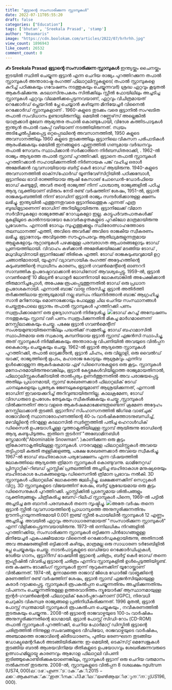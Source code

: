 ```yaml
---
title: "ഭൂട്ടാന്റെ സംസാരിക്കുന്ന സ്റ്റാമ്പുകൾ"
date: 2022-07-11T05:55:20
draft: false
categories: ["Education"]
tags: ['bhutan', 'Sreekala Prasad', 'stamp']
author: "Beaumaris"
image: "https://cdn.boolokam.com/articles/2022/07/hrhrhh.jpg"
view_count: 1896943
like_count: 26532
comment_count: 0
---
```


**✍️ Sreekala Prasad** **ഭൂട്ടാന്റെ സംസാരിക്കുന്ന സ്റ്റാമ്പുകൾ** ഇന്ത്യയ്ക്കും ചൈനയ്ക്കും ഇടയിൽ സ്ഥിതി ചെയ്യുന്ന ഭൂട്ടാൻ എന്ന ചെറിയ രാജ്യം പുറത്തിറക്കുന്ന തപാൽ സ്റ്റാമ്പുകൾ അന്താരാഷ്ട്ര രംഗത്ത് ഫിലാറ്റലിസ്റ്റുകളുടെ( തപാൽ സ്റ്റാമ്പുകളെ കുറിച്ച് പഠിക്കുകയും ഗവേഷണം നടത്തുകയും ചെയ്യുന്നവർ) ശ്രദ്ധ ഏറ്റവും കൂടുതൽ ആകർഷിക്കുന്നു. കടലാസിനുപകരം സിൽക്കിലും സ്റ്റീൽ ഫോയിലിലും അച്ചടിച്ച സ്റ്റാമ്പുകൾ ഏറ്റവും വിലമതിക്കപ്പെടുന്നവയാണ്, ഏറ്റവും വിചിത്രമായത് റെക്കോർഡ് പ്ലെയറിൽ പ്ലേ ചെയ്യാൻ കഴിയുന്ന മിനിയേച്ചർ വിനൈൽ റെക്കോർഡ് സ്റ്റാമ്പുകളാണ് . 1960-കളുടെ തുടക്കം വരെ ഭൂട്ടാനിൽ സംഘടിത തപാൽ സംവിധാനം ഉണ്ടായിരുന്നില്ല. മെയിൽ റണ്ണേഴ്‌സ് അല്ലെങ്കിൽ യാത്രക്കാർ മുഖേന ആഭ്യന്തര തപാൽ കൊണ്ടുപോയി, വിദേശ കത്തിടപാടുകൾ ഇന്ത്യൻ തപാൽ വകുപ്പ് വഴിയാണ് നടത്തിയിരുന്നത്. സ്വയം അടിച്ചേൽപ്പിക്കപ്പെട്ട ഒറ്റപ്പെടലിന്റെ അവസാനത്തിൽ, 1950 കളുടെ അവസാനത്തിലും 1960 കളുടെ തുടക്കത്തിലും ഭൂട്ടാനിലെ വികസന പരിപാടികൾ ആരംഭിക്കുകയും മെയിൽ ഇനങ്ങളുടെ എണ്ണത്തിൽ ഗണ്യമായ വർദ്ധനവും തപാൽ സേവനം സ്ഥാപിക്കാൻ സർക്കാരിനെ നിർബന്ധിതരാക്കി, . 1962-ൽ രാജ്യം ആദ്യത്തെ തപാൽ സ്റ്റാമ്പ് പുറത്തിറക്കി. ഭൂട്ടാനെ തപാൽ സ്റ്റാമ്പുകൾ പുറത്തിറക്കാൻ സഹായിക്കുന്നതിൽ നിർണായക പങ്ക് വഹിച്ച ഒരാൾ അമേരിക്കൻ വ്യവസായിയായ ബർട്ട് കെർ ടോഡ് ആയിരുന്നു. 1940-കളുടെ അവസാനത്തിൽ ഓക്‌സ്‌ഫോർഡ് യൂണിവേഴ്‌സിറ്റിയിൽ പഠിക്കുമ്പോൾ, ഭൂട്ടാനിലെ ഭാവി രാജ്ഞിയായ ആഷി കേസാങ് ചോഡെൻ-ഡോർഫിയെ ടോഡ് കണ്ടുമുട്ടി, അവർ തന്റെ രാജ്യത്ത് നിന്ന് പാശ്ചാത്യ രാജ്യങ്ങളിൽ പഠിച്ച ആദ്യ വ്യക്തിയാണ് ബിരുദം നേടി രണ്ട് വർഷത്തിന് ശേഷം, 1951-ൽ, ഭൂട്ടാൻ രാജകുടുംബത്തിൽ നിന്ന് ടോഡിന് ഭൂട്ടാൻ രാജ്യം സന്ദർശിക്കാനുള്ള ക്ഷണം ലഭിച്ചു. ഇന്ത്യയിൽ എത്തുന്നതുവരെ ഭൂട്ടാനിലെത്തുക എന്നത് എത്ര ബുദ്ധിമുട്ടാണെന്ന് ടോഡിന് അറിയില്ലായിരുന്നു. ഭൂട്ടാനിലേക്ക് വിമാന സർവീസുകളോ രാജ്യത്തേക്ക് റോഡുകളോ ഇല്ല. കാട്ടുപർവതപാതകൾക്ക് മുകളിലൂടെ കാൽനടയായോ കോവർകഴുതകളുടെ പുറകിലോ മാത്രമായിരുന്നു പ്രവേശനം. എന്നാൽ ടോഡും സുഹൃത്തുക്കളും സ്ഥിരോത്സാഹത്തോടെ തലസ്ഥാനത്ത് എത്തി, അവിടെ അവർക്ക് അവിടെ രാജകീയ സ്വീകരണം ലഭിച്ചു. ഭൂട്ടാനോടും അവിടുത്തെ സൗഹൃദപരവും ആതിഥ്യമരുളുന്നതുമായ ആളുകളോടും നൂറ്റാണ്ടുകൾ പഴക്കമുള്ള പരമ്പരാഗത ആചാരങ്ങളോടും ടോഡ് പ്രണയത്തിലായി. വിവാഹം കഴിക്കാൻ അമേരിക്കയിലേക്ക് മടങ്ങിയ ടോഡ് , മധുവിധുവിനായി ഭൂട്ടാനിലേക്ക് തിരികെ എത്തി. ടോഡ് രാജകുടുംബവുമായി ഉറ്റ ചങ്ങാതിമാരായി, യുഎസ് വ്യാവസായിക രംഗത്ത് അദ്ദേഹത്തിന്റെ കുടുംബത്തിന്റെ സ്വാധീനം കാരണം, ഭൂട്ടാൻ ഗവൺമെന്റിന്റെ ഓണററി സാമ്പത്തിക ഉപദേഷ്ടാവാക്കാൻ ടോഡിനോട് ആവശ്യപ്പെട്ടു. 1959-ൽ, ഭൂട്ടാൻ ഗവൺമെന്റ് 10 മില്യൺ ഡോളർ ലോണിനായി ലോകബാങ്കിൽ അപേക്ഷിക്കാൻ തീരുമാനിച്ചപ്പോൾ, അപേക്ഷ രൂപപ്പെടുത്തുന്നതിൽ ടോഡ് ഒരു പ്രധാന ഉപദേശകനായി. എന്നാൽ ബാങ്ക് വായ്പ നിരസിച്ചു; ഭൂട്ടാൻ അതിർത്തി തർക്കത്തിലായ ഇന്ത്യയുമായി നല്ല ബന്ധം നിലനിർത്താൻ ബാങ്ക് ആഗ്രഹിച്ചു. സാൻ മറിനോയും മൊണാക്കോയും പോലുള്ള ചില ചെറിയ സംസ്ഥാനങ്ങൾ ചെയ്തതുപോലെ ഭൂട്ടാനും തപാൽ സ്റ്റാമ്പുകൾ പുറത്തിറക്കി പണം സ്വരൂപിക്കാമെന്ന് ഒരു ഉദ്യോഗസ്ഥൻ നിർദ്ദേശിച്ചു. ![](https://cdn.boolokam.com/articles/2022/07/444yy.jpg)ടോഡ് കുറച്ച് അന്വേഷണം നടത്തുകയും സ്റ്റാമ്പ് വഴി പണം സ്വരൂപിക്കുന്നതിൻ മികച്ച മാർഗമാണെന്ന് മനസ്സിലാക്കുകയും ചെയ്തു. പക്ഷേ ഭൂട്ടാൻ ഗവൺമെന്റിന് സംശയമുണ്ടായിരുന്നെങ്കിലും പദ്ധതിക്ക് സമ്മതിച്ചു, ടോഡ് ബഹാമാസിൽ സ്ഥാപിതമായ ഒരു സ്വകാര്യ കമ്പനിയായ ഭൂട്ടാൻ സ്റ്റാമ്പ് ഏജൻസി സ്ഥാപിച്ചു, അത് സ്റ്റാമ്പുകൾ നിർമ്മിക്കുകയും അന്താരാഷ്ട്ര വിപണിയിൽ അവയുടെ വിൽപ്പന കൈകാര്യം ചെയ്യുകയും ചെയ്യ്തു. 1962-ൽ ഭൂട്ടാൻ ആദ്യത്തെ സ്റ്റാമ്പുകൾ പുറത്തിറക്കി, തപാൽ ഓട്ടക്കാരൻ, ഭൂട്ടാൻ ചിഹ്നം, ഒരു വില്ലാളി, ഒരു വൈൽഡ് യാക്ക്, രാജ്യത്തിന്റെ ഭൂപടം, മഹാരാജ കോട്ടയും ആശ്രമവും എന്നിവ ഉൾക്കൊള്ളുന്ന ആകർഷകമായ ഏഴ് ഡിസൈനുകളുടെ ഒരു കൂട്ടം. സ്റ്റാമ്പുകൾ മനോഹരമായിരുന്നുവെങ്കിലും, ഭൂട്ടാൻ കേട്ടുകേൾവിയില്ലാത്ത രാജ്യമായതിനാൽ, ഫിലാറ്റലിസ്റ്റുകൾക്കിടയിൽ താൽപ്പര്യം ഉണർത്തുന്നതിൽ അവ പരാജയപ്പെട്ടു. അതിലും പ്രധാനമായി, സ്റ്റാമ്പ് ശേഖരണക്കാർ ഫിലാറ്റലിക് ട്രേഡ് ചാനലുകളെയും പ്രത്യേക ജേണലുകളെയുമാണ് ആശ്രയിക്കുന്നത്, എന്നാൽ ടോഡിന് ഇവയെക്കുറിച്ച് അറിവുണ്ടായിരുന്നില്ല. കാലക്രമേണ, ടോഡ് വിദഗ്ധരുടെ ഉപദേശം തേടുകയും സ്വീകരിക്കുകയും ചെയ്തു ,സ്റ്റാമ്പുകൾ വിൽക്കുന്നതിന് അവ വളരെ ആകർഷകമാക്കേണ്ടതുണ്ടെന്ന് ക്രമേണ അദ്ദേഹം മനസ്സിലാക്കാൻ തുടങ്ങി. ഭൂട്ടാനീസ് സിംഹാസനത്തിൽ ജിഗ്‌മെ വാങ്‌ചുക് രാജാവിന്റെ സ്ഥാനാരോഹണത്തിന്റെ 40-ാം വാർഷികത്തോടനുബന്ധിച്ച്, മഴവില്ലിന്റെ നിറമുള്ള കടലാസിൽ സ്വർണ്ണത്തിൽ പതിച്ച ഹെറാൾഡിക് ഡിസൈൻ ഉപയോഗിച്ചുള്ള വൃത്താകൃതിയിലുള്ള സ്റ്റാമ്പ് ആയിരുന്നു ടോഡിന്റെ ആദ്യ കണ്ടുപിടുത്തം. ഇതിനെ തുടർന്ന് "അബോമിനബിൾ സ്നോമാൻ("Abominable Snowman”. )കാണിക്കുന്ന ഒരു കൂട്ടം ത്രികോണാകൃതിയിലുള്ള സ്റ്റാമ്പുകൾ. ഗൗരവമുള്ള ഫിലാറ്റലിസ്റ്റുകൾ അവയെ തട്ടിപ്പായി കരുതി തള്ളിക്കളഞ്ഞു, പക്ഷേ ശേഖരണക്കാർ അവയെ സ്വീകരിച്ചു. 1967-ൽ ടോഡ് ബഹിരാകാശ പര്യവേക്ഷണം എന്ന വിഷയത്തിൽ ലോകത്തിലെ ആദ്യത്തെ ത്രിമാന സ്റ്റാമ്പുകൾ കൊണ്ടുവന്നു. ലാമിനേറ്റഡ് പ്രിസ്മാറ്റിക്-റിബഡ് പ്ലാസ്റ്റിക് പ്രതലത്തിൽ അച്ചടിച്ച ബഹിരാകാശ മനുഷ്യരെയും ബഹിരാകാശ പേടകങ്ങളെയും ഡിസൈനിൽ ത്രിമാന പ്രഭാവം നൽകി. 3D സ്റ്റാമ്പുകൾ ഫിലാറ്റലിക് ലോകത്തെ ജ്വലിപ്പിച്ചു, ലക്ഷക്കണക്കിന് സെറ്റുകൾ വിറ്റു. 3D സ്റ്റാമ്പുകളുടെ വിജയത്തിന് ശേഷം, ബർട്ട് ശ്രദ്ധേയമായ ഒരു കൂട്ടം ഡിസൈനുകൾ പുറത്തിറക്കി. പ്ലാസ്റ്റിക്കിൽ പ്രശസ്തമായ ശിൽപങ്ങളും വ്യക്തിത്വങ്ങളും ചിത്രീകരിച്ച ബേസ്-റിലീഫ് സ്റ്റാമ്പുകൾ പിന്നെ, 1969-ൽ പട്ടിൽ അച്ചടിച്ച മത ബാനർ പരമ്പരകൾ തന്നെ സൃഷ്ടിച്ചു. ![](https://cdn.boolokam.com/articles/2022/07/15823734841.jpg)അതേ വർഷം തന്നെ ഭൂട്ടാൻ സ്റ്റീൽ വ്യവസായത്തിന്റെ പ്രാധാന്യത്തെ അനുസ്മരിക്കുന്നതിനും ഊന്നിപ്പറയുന്നതിനുമായി 0.001 ഇഞ്ച് സ്റ്റീൽ ഫോയിലിൽ സ്റ്റാമ്പുകൾ 12 എണ്ണം അച്ചടിച്ചു. അവയിൽ ഏറ്റവും അസാധാരണമായത് "സംസാരിക്കുന്ന സ്റ്റാമ്പുകൾ" എന്ന് വിളിക്കപ്പെടുന്നവയായിരുന്നു. 1973-ൽ ഒന്നിലധികം നിറങ്ങളിൽ പുറത്തിറക്കിയ, സംസാരിക്കുന്ന സ്റ്റാമ്പുകൾ ഒട്ടിക്കുന്ന പിൻഭാഗങ്ങളുള്ള മിനിയേച്ചർ ഏകപക്ഷീയമായ വിനൈൽ റെക്കോർഡുകളായിരുന്നു, അതിനാൽ അവ അക്ഷരങ്ങളിൽ ഒട്ടിക്കാൻ കഴിയും, മാത്രമല്ല ഒരു സാധാരണ ടർടേബിളിൽ പ്ലേ ചെയ്യുകയും ചെയ്തു. നാടൻപാട്ടുകളുടെ ഓഡിയോ റെക്കോർഡിംഗുകൾ, ദേശീയ ഗാനം, ഭൂട്ടാനീസ് ഭാഷയിൽ ഭൂട്ടാന്റെ ചരിത്രം, ബർട്ട് കെർ ടോഡ് തന്നെ ഇംഗ്ലീഷിൽ വിവരിച്ച ഭൂട്ടാന്റെ ചരിത്രം എന്നിവ സ്റ്റാമ്പുകളിൽ ഉൾപ്പെടുത്തിയിട്ടുണ്ട്. ഒരു കഷണം ടോക്കിംഗ് സ്റ്റാമ്പുകൾ ഇന്ന് നൂറുകണക്കിന് യൂറോയ്ക്കാണ് വിൽക്കുന്നത്. 1974-ൽ, മൂന്നാമത്തെ രാജാവ് ജിഗ്മെ ഡോർജി വാങ്ചുക്കിന്റെ മരണത്തിന് രണ്ട് വർഷത്തിന് ശേഷം, ഭൂട്ടാൻ സ്റ്റാമ്പ് ഏജൻസിയുമായുള്ള കരാർ റദ്ദാക്കപ്പെട്ടു. സ്റ്റാമ്പുകൾ രൂപകൽപ്പന ചെയ്യുന്നതിനും അച്ചടിക്കുന്നതിനും വിപണനം ചെയ്യുന്നതിനുമുള്ള ഉത്തരവാദിത്തം ന്യൂയോർക്ക് ആസ്ഥാനമായുള്ള ഇന്റർ-ഗവൺമെന്റൽ ഫിലാറ്റലിക് കോർപ്പറേഷനാണ് (IGPC), നിരവധി ചെറുകിട വികസ്വര രാജ്യങ്ങളെ പ്രതിനിധീകരിക്കുന്നത്. 1996 മുതൽ, ഭൂട്ടാൻ പോസ്റ്റ് സ്വന്തമായി സ്റ്റാമ്പുകൾ രൂപകൽപന ചെയ്യുകയും , നവീകരണത്തിൽ തുടരുകയും ചെയ്യുന്നു.. 2008-ൽ ഭൂട്ടാന്റെ രാജവാഴ്ചയുടെ 100-ാം വാർഷികം അനുസ്മരിക്കുന്നതിന്റെ ഭാഗമായി. ഭൂട്ടാൻ പോസ്റ്റ് സിഡി-റോം (CD-ROM) തപാൽ സ്റ്റാമ്പുകൾ പുറത്തിറക്കി, ചെറിയ ഫോർമാറ്റ് ഡിസ്കിൽ ഭൂട്ടാന്റെ ചരിത്രത്തിൽ നിന്നുള്ള സംഭവങ്ങളുടെ വീഡിയോ, രാജവാഴ്ചയുടെ വാർഷികം, അഞ്ചാമത്തെ രാജാവിന്റെ കിരീടധാരണം, പുതിയ ഭരണഘടന തുടങ്ങിയ ഡോക്യുമെന്ററികൾ അടങ്ങിയിരിക്കുന്നു: ഇ-മെയിൽ, ടെക്‌സ്‌റ്റ് മെസേജുകൾ തുടങ്ങിയ ബദൽ ആശയവിനിമയ രീതികളുടെ ഉപയോഗവും ശേഖരിക്കുന്നവരുടെ ഉത്സാഹമില്ലായ്മ കാരണവും ആഗോള ഫിലാറ്റലി വിപണി ഇടിഞ്ഞുകൊണ്ടിരിക്കുകയാണെങ്കിലും, സ്റ്റാമ്പുകൾ ഭൂട്ടാന് ​​ഒരു ചെറിയ വരുമാനം നൽകുന്നത് തുടരുന്നു. 2008-ൽ, സ്റ്റാമ്പുകളുടെ വിൽപ്പന 8 ദശലക്ഷം ngultrum (US$74,000) ലാഭം ഉണ്ടാക്കി. 2015-ലെ ആ കണക്ക് ഇതിനകം 13 മില്യൺ ആയിരുന്നു (US$196,000).

